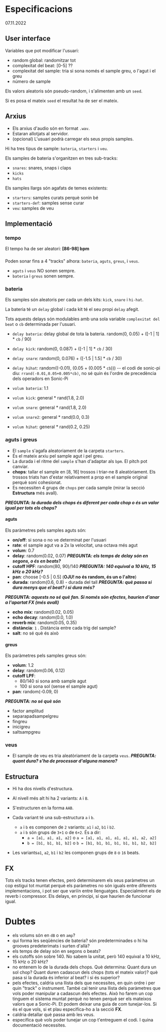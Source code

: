 # Especificacions

07.11.2022

## User interface

Variables que pot modificar l'usuari:

- random global: randomitzar tot
- complexitat del beat: [0-5] ??
- complexitat del sample: tria si sona només el sample greu, o l'agut i el greu
- número de sample

Els valors aleatoris són pseudo-random, i s'alimenten amb un `seed`. 

Si es posa el mateix `seed` el resultat ha de ser el mateix.

## Arxius

- Els arxius d'audio són en format `.wav`.
- Estaran allotjats al servidor.
- (opcional) L'usuari podrà carregar els seus propis samples.

Hi ha tres tipus de sample: `bateria`, `starters` i `veu`.

Els samples de bateria s'organitzen en tres sub-tracks:

- `snares`: snares, snaps i claps
- `kicks`
- `hats`

Els samples llargs són agafats de temes existents:

- `starters`: samples curats perquè sonin bé
- `starters-def`: samples sense curar
- `veu`: samples de veu

## Implementació

### tempo
El tempo ha de ser aleatori: **[86-98] bpm**

### 

Poden sonar fins a 4 "tracks" alhora: `bateria`, `aguts`, `greus`, i `veus`.

- `aguts` i `veus` NO sonen sempre.
- `bateria` i `greus` sonen sempre.

### bateria

Els samples són aleatoris per cada un dels kits: `kick`, `snare` i `hi-hat`.

La bateria té un `delay` global i cada kit té el seu propi `delay` afegit.

Tots aquests delays són modulables amb una sola variable `complexitat del beat` o `cb` determinada per l'usuari.

- `delay bateria`: delay global de tota la bateria. 
                random(0, 0.05) + ([-1 | 1] * `cb` / 90)
- `delay kick`: random(0, 0.087) + ([-1 | 1] * `cb` / 30)
- `delay snare`: random(0, 0.076) + ([-1.5 | 1.5] * `cb` / 30)
- `delay hihat`: random((-0.01), (0.05 + (0.005 * `cb`))) -- el codi de sonic-pi diu: `rrand(-0.01,0.05+0.005*cb)`, no sé quin és l'ordre de precedència dels operadors en Sonic-Pi

- `volum bateria`: 1.1 
- `volum kick`: general * rand(1.8, 2.0)
- `volum snare`: general * rand(1.8, 2.0)
- `volum snare2`: general * rand(0.0, 0.3)
- `volum hihat`: general * rand(0.2, 0.25)

### aguts i greus

- El `sample` s'agafa aleatoriament de la carpeta `starters`.
- És el mateix arxiu pel sample agut i pel greu.
- La durada i el ritme del `sample` s'han d'adaptar als `bpm`. El pitch pot canviar.
- **chops**: tallar el sample en [8, 16] trossos i triar-ne 8 aleatòriament. Els trossos triats han d'estar relativament a prop en el sample original perquè soni cohesionat.
- Es necessiten 4 grups de `chops` per cada sample (mirar la secció **Estructura** més avall).

***PREGUNTA: la durada dels chops és diferent per cada chop o és un valor igual per tots els chops?***

#### aguts
Els paràmetres pels samples aguts són:

- **on/off**: si sona o no ve determinat per l'usuari
- **rate**: el sample agut va a 2x la velocitat, una octava més agut
- **volum**: 0.7
- **delay**: random(0.02, 0.07) ***PREGUNTA: els temps de delay són en segons, o és en beats?***
- **cutoff HPF**: random(80, 90)/140 ***PREGUNTA: 140 equival a 10 kHz, 15 kHz o 20 kHz?***
- **pan**: choose [-0.5 | 0.5] (**OJU! no és random, és un o l'altre**)
- **durada**: random(0.6, 0.8) - durada del tall ***PREGUNTA: què passa si dura menys que el beat? i si dura més?***

***PREGUNTA: aquests no sé què fan. Si només són efectes, haurien d'anar a l'apartat FX (més avall)***

- **echo mix**: random(0.02, 0.05)
- **echo decay**: random(0.0, 1.0)
- **reverb mix**: random(0.05, 0.35)
- **distància**: `1` . Distància entre cada trig del sample?
- **salt**: no sé què és això


#### greus
Els paràmetres pels samples greus són:

- **volum**: 1.2
- **delay**: random(0.06, 0.12)
- **cutoff LPF**: 
  - 80/140 si sona amb sample agut
  - 100 si sona sol (sense el sample agut)
- **pan**: random(-0.09, 0)

***PREGUNTA: no sé què són***

- factor amplitud
- separapadsampelgreu
- fingreu
- inicigreu
- saltsampgreu

### veus

- El sample de veu es tria aleatòriament de la carpeta `veus`.
***PREGUNTA: quant dura? s'ha de processar d'alguna manera?***

## Estructura

- Hi ha dos nivells d'estructura. 
- Al nivell més alt hi ha 2 variants: `A` i `B`.
- S'estructuren en la forma `AAB`.
- Cada variant té una sub-estructura `a` i `b`.
  - `a` i `b` es componen de `2` variants: `a1` i `a2`, `b1` i `b2`.
  - `a` i `b` són grups de `3+1` o de `6+2`. És a dir:
    - `a = [a1, a1, a1, a2]` o `a = [a1, a1, a1, a1, a1, a1, a2, a2]`
    - `b = [b1, b1, b1, b2]` o `b = [b1, b1, b1, b1, b1, b1, b2, b2]`



- Les variants`a1`, `a2`, `b1` i `b2` les componen grups de `8` o `16` beats.

## FX

Tots els tracks tenen efectes, però determinarem els seus paràmetres un cop estigui tot muntat perquè els paràmetres no són iguals entre diferents implementacions, i pot ser que variïn entre llenguatges. Especialment els de reverb i compressor. Els delays, en principi, sí que haurien de funcionar igual.


# Dubtes

- els volums són en `dB` o en `amp`?
- qui forma les seqüències de bateria? són predeterminades o hi ha grooves predeterimats i surten d'allà?
- els temps de delay són en segons o beats?
- els cutoffs són sobre 140. No sabem la unitat, però 140 equival a 10 kHz, 15 kHz o 20 kHz?
- no entenem lo de la durada dels chops. Què determina: Quant dura un sol chop? Quant duren cadascun dels chops (tots el mateix valor)? què pasa si la durada és inferior al beat? i si és superior?
- pels efectes, caldria una llista dels que necessites, en quin ordre i per quin "track" o instrument. També cal tenir una llista dels paràmetres que vols poder manipular a cadascun dels efectes. Això ho farem un cop tinguem el sistema muntat perquè no tenen perquè ser els mateixos valors que a Sonic-Pi. Et podem deixar una guia de com tunejar-los. Si és el que vols, si et plau especifíca-ho a la secció **FX**.
- caldria detallar què passa amb les veus.
- especifica què vols poder tunejar un cop t'entreguem el codi. I quina documentació necessites.
